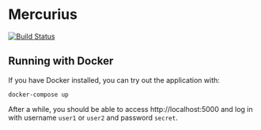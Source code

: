 # Mercurius

[![Build Status](https://travis-ci.org/eeng/mercurius.svg?branch=master)](https://travis-ci.org/eeng/mercurius)

## Running with Docker

If you have Docker installed, you can try out the application with:

```
docker-compose up
```

After a while, you should be able to access http://localhost:5000 and log in with username `user1` or `user2` and password `secret`.
